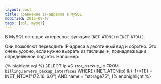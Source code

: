 ```yaml
---
layout: post
title: Сравнение IP-адресов в MySQL
modified: 2015-09-07
tags: [sql, mysql]
---
```


В MySQL есть две интересные функции: `INET_ATON()` и `INET_NTOA()`.

Они позволяют переводить IP-адреса в десятичный вид и обратно. Это очень удобно, если нужно выбрать из таблицы IP, принадлежащий определённой подсети.
Например:

{% highlight sql %}
SELECT
    ip AS stor_backup_ip
FROM
    `billing`.`servers_backup_interfaces`
WHERE
    (INET_ATON(ip) & (-1<<11)) = INET_NTOA("172.16.16.0")
AND
    name = "storage75";
{% endhighlight %}

